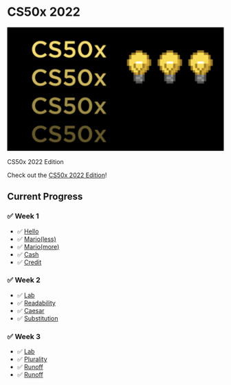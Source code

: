 # CS50x 2022

<p align="center">
  <img src="bg.png" />
</p>
CS50x 2022 Edition

Check out the [CS50x 2022 Edition](https://cs50.harvard.edu/x/2022/)!

## Current Progress

### ✅ Week 1
  - ✅ [Hello](https://cs50.harvard.edu/x/2022/psets/1/hello/)
  - ✅ [Mario(less)](https://cs50.harvard.edu/x/2022/psets/1/mario/less/)
  - ✅ [Mario(more)](https://cs50.harvard.edu/x/2022/psets/1/mario/more/)
  - ✅ [Cash](https://cs50.harvard.edu/x/2022/psets/1/cash/)
  - ✅ [Credit](https://cs50.harvard.edu/x/2022/psets/1/credit/)

### ✅ Week 2
  - ✅ [Lab](https://cs50.harvard.edu/x/2022/labs/2/)
  - ✅ [Readability](https://cs50.harvard.edu/x/2022/psets/2/readability/)
  - ✅ [Caesar](https://cs50.harvard.edu/x/2022/psets/2/caesar/)
  - ✅ [Substitution](https://cs50.harvard.edu/x/2022/psets/2/substitution/)

### ✅ Week 3
  - ✅ [Lab](https://cs50.harvard.edu/x/2022/labs/3/)
  - ✅ [Plurality](https://cs50.harvard.edu/x/2022/psets/3/plurality/)
  - ✅ [Runoff](https://cs50.harvard.edu/x/2022/psets/3/runoff/)
  - ✅ [Runoff](https://cs50.harvard.edu/x/2022/psets/3/tideman/)
